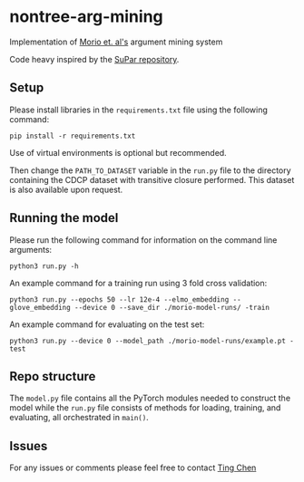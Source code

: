 # nontree-arg-mining
Implementation of [Morio et. al's](https://aclanthology.org/2020.acl-main.298/) argument mining system

Code heavy inspired by the [SuPar repository](https://github.com/yzhangcs/parser).

## Setup

Please install libraries in the `requirements.txt` file using the following command:

```
pip install -r requirements.txt
```
Use of virtual environments is optional but recommended.


Then change the `PATH_TO_DATASET` variable in the `run.py` file to the directory containing the CDCP dataset with transitive closure performed. This dataset is also available upon request. 
## Running the model

Please run the following command for information on the command line arguments:

```
python3 run.py -h
```

An example command for a training run using 3 fold cross validation:
```
python3 run.py --epochs 50 --lr 12e-4 --elmo_embedding --glove_embedding --device 0 --save_dir ./morio-model-runs/ -train
```


An example command for evaluating on the test set: 
```
python3 run.py --device 0 --model_path ./morio-model-runs/example.pt -test
```

## Repo structure

The `model.py` file contains all the PyTorch modules needed to construct the model while the `run.py` file consists of methods for loading, training, and evaluating, all orchestrated in `main()`.

## Issues

For any issues or comments please feel free to contact [Ting Chen](mailto:ting.chen@richmond.edu)